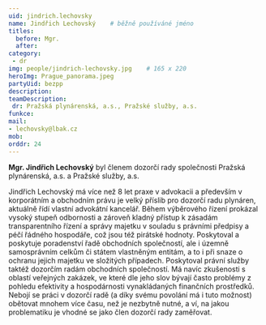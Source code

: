 ```yaml
---
uid: jindrich.lechovsky
name: Jindřich Lechovský	# běžně používáné jméno
titles:
  before: Mgr.
  after: 
category:
 - dr
img: people/jindrich-lechovsky.jpg    # 165 x 220
heroImg: Prague_panorama.jpeg
partyUid: bezpp
description: 
teamDescription:
 dr: Pražská plynárenská, a.s., Pražské služby, a.s.
funkce:
mail:
- lechovsky@lbak.cz
mob:  		  
orddr: 24
---
```


**Mgr. Jindřich Lechovský** byl členem dozorčí rady společnosti Pražská plynárenská, a.s. a Pražské služby, a.s.

Jindřich Lechovský má více než 8 let praxe v advokacii a především v korporátním a obchodním právu je velký příslib pro dozorčí radu plynáren, aktuálně řídí vlastní advokátní kancelář. Během výběrového řízení prokázal vysoký stupeň odbornosti a zároveň kladný přístup k zásadám transparentního řízení a správy majetku v souladu s právními předpisy a péčí řádného hospodáře, což jsou též pirátské hodnoty. Poskytoval a poskytuje poradenství řadě obchodních společností, ale i územně samosprávním celkům či státem vlastněným entitám, a to i při snaze o ochranu jejich majetku ve složitých případech. Poskytoval právní služby taktéž dozorčím radám obchodních společností. Má navíc zkušenosti s oblastí veřejných zakázek, ve které dle jeho slov bývají často problémy z pohledu efektivity a hospodárnosti vynakládaných finančních prostředků. Nebojí se práci v dozorčí radě (a díky svému povolání má i tuto možnost) obětovat mnohem více času, než je nezbytně nutné, a ví, na jakou problematiku je vhodné se jako člen dozorčí rady zaměřovat.
